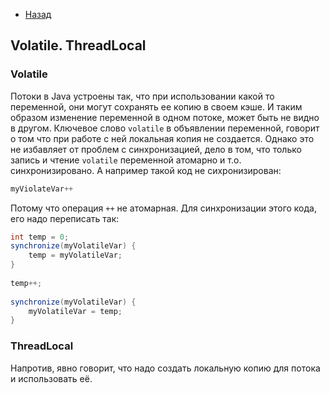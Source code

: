 - [Назад](/./java.md)

## Volatile. ThreadLocal

### Volatile

Потоки в Java устроены так, что при использовании какой то переменной, они могут сохранять ее копию в своем кэше. И таким образом изменение переменной в одном потоке, может быть не видно в другом. Ключевое слово `volatile` в объявлении переменной, говорит о том что при работе с ней локальная копия не создается. Однако это не избавляет от проблем с синхронизацией, дело в том, что только запись и чтение    `volatile` переменной атомарно и т.о. синхронизировано. А например такой код не сихронизирован:

```java
myViolateVar++
```

Потому что операция `++` не атомарная. Для синхронизации этого кода, его надо переписать так:

```java
int temp = 0;
synchronize(myVolatileVar) {
    temp = myVolatileVar;
}
 
temp++;
 
synchronize(myVolatileVar) {
    myVolatileVar = temp;
}
```

### ThreadLocal

Напротив, явно говорит, что надо создать локальную копию для потока и использовать её.
